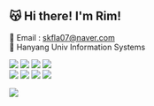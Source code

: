 
## 😽 Hi there! I'm Rim!

💌 Email : skfla07@naver.com
<br/>
🏫 Hanyang Univ Information Systems

<img src="https://img.shields.io/badge/HTML-e34f26?style=flat-square&logo=html5&logoColor=white"/></a>
<img src="https://img.shields.io/badge/CSS-1572B6?style=flat-square&logo=css3&logoColor=white"/></a>
<img src="https://img.shields.io/badge/Styled components-DB7093?style=flat-square&logo=styledcomponents&logoColor=white"/></a>
<img src="https://img.shields.io/badge/Tailwind CSS-06B6D4?style=flat-square&logo=Tailwind Css&logoColor=white"/></a>
 <br>
<img src="https://img.shields.io/badge/JavaScript-f7df1e?style=flat-square&logo=javascript&logoColor=white"/></a>
<img src="https://img.shields.io/badge/TypeScript-3776AB?style=flat-square&logo=Typescript&logoColor=white"/></a>
<img src="https://img.shields.io/badge/React-61DAFB?style=flat-square&logo=React&logoColor=white"/></a>
<img src="https://img.shields.io/badge/NextJS-000000?style=flat-square&logo=nextdotjs&logoColor=white"/></a>

<img src="https://img.shields.io/badge/Python-3776AB?style=flat-square&logo=Python&logoColor=white"/>
